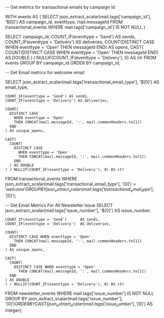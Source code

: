 -- Get metrics for transactional emails by campaign id

WITH events AS (
    SELECT
        json_extract_scalar(mail.tags['campaign_id'], '$[0]') AS campaign_id,
        eventtype,
        mail.messageId
    FROM transactional_events
    WHERE mail.tags['campaign_id'] IS NOT NULL
)

SELECT
    campaign_id,
    COUNT_IF(eventtype = 'Send')              AS sends,
    COUNT_IF(eventtype = 'Delivery')          AS deliveries,
    COUNT(DISTINCT CASE WHEN eventtype = 'Open' THEN messageId END) AS opens,
    CAST(
        COUNT(DISTINCT CASE WHEN eventtype = 'Open' THEN messageId END) AS DOUBLE
    )
    / NULLIF(COUNT_IF(eventtype = 'Delivery'), 0) AS ctr
FROM events
GROUP BY campaign_id
ORDER BY campaign_id;


-- Get Email metrics for welcome email

SELECT 
    json_extract_scalar(mail.tags['transactional_email_type'], '$[0]') AS email_type,

    COUNT_IF(eventtype = 'Send') AS sends,
    COUNT_IF(eventtype = 'Delivery') AS deliveries,

    COUNT(
      DISTINCT CASE 
        WHEN eventtype = 'Open' 
        THEN CONCAT(mail.messageId, ':', mail.commonHeaders.to[1]) 
      END
    ) AS unique_opens,

    CAST(
      COUNT(
        DISTINCT CASE 
          WHEN eventtype = 'Open' 
          THEN CONCAT(mail.messageId, ':', mail.commonHeaders.to[1]) 
        END
      ) AS DOUBLE
    ) / NULLIF(COUNT_IF(eventtype = 'Delivery'), 0) AS ctr

FROM transactional_events
WHERE json_extract_scalar(mail.tags['transactional_email_type'], '$[0]') = 'welcome'
GROUP BY json_extract_scalar(mail.tags['transactional_email_type'], '$[0]');


-- Get Email Metrics For All Newsletter Issue
SELECT
    json_extract_scalar(mail.tags['issue_number'], '$[0]') AS issue_number,

    COUNT_IF(eventtype = 'Send')      AS sends,
    COUNT_IF(eventtype = 'Delivery')  AS deliveries,

    COUNT(
      DISTINCT CASE WHEN eventtype = 'Open'
        THEN CONCAT(mail.messageId, ':', mail.commonHeaders.to[1])
      END
    ) AS unique_opens,

    CAST(
      COUNT(
        DISTINCT CASE WHEN eventtype = 'Open'
          THEN CONCAT(mail.messageId, ':', mail.commonHeaders.to[1])
      END
    ) AS DOUBLE
    ) / NULLIF(COUNT_IF(eventtype = 'Delivery'), 0) AS ctr

FROM newsletter_events
WHERE mail.tags['issue_number'] IS NOT NULL
GROUP BY json_extract_scalar(mail.tags['issue_number'], '$[0]')
ORDER BY CAST(json_extract_scalar(mail.tags['issue_number'], '$[0]') AS integer);